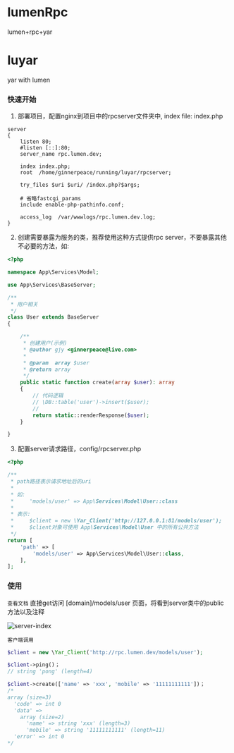 # lumenRpc
lumen+rpc+yar

# luyar
yar with lumen

### 快速开始

1. 部署项目，配置nginx到项目中的rpcserver文件夹中, index file: index.php
```
server
{
    listen 80;
    #listen [::]:80;
    server_name rpc.lumen.dev;

    index index.php;
    root  /home/ginnerpeace/running/luyar/rpcserver;

    try_files $uri $uri/ /index.php?$args;

    # 省略fastcgi_params
    include enable-php-pathinfo.conf;

    access_log  /var/wwwlogs/rpc.lumen.dev.log;
}

```

2. 创建需要暴露为服务的类，推荐使用这种方式提供rpc server，不要暴露其他不必要的方法，如:
```php
<?php

namespace App\Services\Model;

use App\Services\BaseServer;

/**
 * 用户相关
 */
class User extends BaseServer
{

    /**
     * 创建用户(示例)
     * @author gjy <ginnerpeace@live.com>
     *
     * @param  array $user
     * @return array
     */
    public static function create(array $user): array
    {
        // 代码逻辑
        // \DB::table('user')->insert($user);
        //
        return static::renderResponse($user);
    }

}

```

3. 配置server请求路径，config/rpcserver.php

```php
<?php

/**
 * path路径表示请求地址后的uri
 *
 * 如:
 *     'models/user' => App\Services\Model\User::class
 *
 * 表示:
 *     $client = new \Yar_Client('http://127.0.0.1:81/models/user');
 *     $client对象可使用 App\Services\Model\User 中的所有公共方法
 */
return [
    'path' => [
        'models/user' => App\Services\Model\User::class,
    ],
];

```

### 使用

`查看文档` 直接get访问 [domain]/models/user 页面，将看到server类中的public方法以及注释

![server-index](https://github.com/ginnerpeace/luyar/blob/master/resources/yar-server-doc.png)

`客户端调用`
```php
$client = new \Yar_Client('http://rpc.lumen.dev/models/user');

$client->ping()；
// string 'pong' (length=4)

$client->create(['name' => 'xxx', 'mobile' => '11111111111'])；
/*
array (size=3)
  'code' => int 0
  'data' =>
    array (size=2)
      'name' => string 'xxx' (length=3)
      'mobile' => string '11111111111' (length=11)
  'error' => int 0
*/

```
